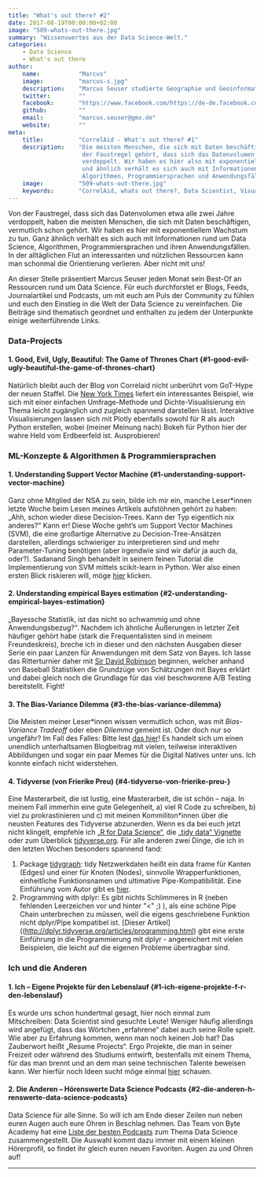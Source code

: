 ```yaml
---
title: "What's out there? #2"
date: 2017-08-19T00:00:00+02:00
image: "509-whats-out-there.jpg"
summary: "Wissenswertes aus der Data Science-Welt."
categories:       
    - Data Science
    - What's out there
author: 
    name:           "Marcus"
    image:          "marcus-s.jpg"
    description:    "Marcus Seuser studierte Geographie und Geoinformatik an den Universitäten Leipzig und Tübingen. Sein Studienschwerpunkt war die Einbindung von Methoden der Geoinformatik in der Humangeographie, wobei er sich mit Modellierung von Städtewachstum und der Vorhersage von Bürgerkriegsrisiken beschäftigt hat. Er arbeitet hauptberuflich als Datenanalyst für die Managementberatung conmobility und ist externer Mitarbeiter der Universität Frankfurt im Fachbereich Humangeographie."
    twitter:        ""
    facebook:       "https://www.facebook.com/https://de-de.facebook.com/Mogli.Marcus"
    github:         ""
    email:          "marcus.seuser@gmx.de"
    website:        ""
meta:
    title:          "CorrelAid - What's out there? #1"
    description:    "Die meisten Menschen, die sich mit Daten beschäftigen, haben schon von
                     der Faustregel gehört, dass sich das Datenvolumen etwa alle zwei Jahre
                     verdoppelt. Wir haben es hier also mit exponentiellem Wachstum zu tun,
                     und ähnlich verhält es sich auch mit Informationen rund um Data Science,
                     Algorithmen, Programmiersprachen und Anwendungsfällen."
    image:          "509-whats-out-there.jpg"
    keywords:       "CorrelAid, whats out there?, Data Scientist, Visualisierungen, ML -Konzepte & Algorithmen"
---
```



Von der Faustregel, dass sich das Datenvolumen etwa alle zwei Jahre
verdoppelt, haben die meisten Menschen, die sich mit Daten beschäftigen,
vermutlich schon gehört. Wir haben es hier mit exponentiellem Wachstum
zu tun. Ganz ähnlich verhält es sich auch mit Informationen rund um Data
Science, Algorithmen, Programmiersprachen und ihren Anwendungsfällen. In
der alltäglichen Flut an interessanten und nützlichen Ressourcen kann
man schonmal die Orientierung verlieren. Aber nicht mit uns!

An dieser Stelle präsentiert Marcus Seuser jeden Monat sein Best-Of an
Ressourcen rund um Data Science. Für euch durchforstet er Blogs, Feeds,
Journalartikel und Podcasts, um mit euch am Puls der Community zu fühlen
und euch den Einstieg in die Welt der Data Science zu vereinfachen. Die
Beiträge sind thematisch geordnet und enthalten zu jedem der Unterpunkte
einige weiterführende Links.

### Data-Projects

#### 1. Good, Evil, Ugly, Beautiful: The Game of Thrones Chart {#1-good-evil-ugly-beautiful-the-game-of-thrones-chart}

Natürlich bleibt auch der Blog von Correlaid nicht unberührt vom
GoT-Hype der neuen Staffel. Die [New York
Times](https://www.nytimes.com/interactive/2017/08/09/upshot/game-of-thrones-chart.html)
liefert ein interessantes Beispiel, wie sich mit einer einfachen
Umfrage-Methode und Dichte-Visualisierung ein Thema leicht zugänglich
und zugleich spannend darstellen lässt. Interaktive Visualisierungen
lassen sich mit Plotly ebenfalls sowohl für R als auch Python erstellen,
wobei (meiner Meinung nach) Bokeh für Python hier der wahre Held vom
Erdbeerfeld ist. Ausprobieren!

### ML-Konzepte & Algorithmen & Programmiersprachen

#### 1. Understanding Support Vector Machine {#1-understanding-support-vector-machine}

Ganz ohne Mitglied der NSA zu sein, bilde ich mir ein, manche Leser\*innen
letzte Woche beim Lesen meines Artikels aufstöhnen gehört zu haben:
„Ahh, schon wieder diese Decision-Trees. Kann der Typ eigentlich nix
anderes?“ Kann er! Diese Woche geht’s um Support Vector Machines (SVM),
die eine großartige Alternative zu Decision-Tree-Ansätzen darstellen,
allerdings schwieriger zu interpretieren sind und mehr Parameter-Tuning
benötigen (aber irgendwie sind wir dafür ja auch da, oder?). Sadanand
Singh behandelt in seinem feinen Tutorial die Implementierung von SVM
mittels scikit-learn in Python. Wer also einen ersten Blick riskieren
will, möge
[hier](https://sadanand-singh.github.io/posts/svmpython/#disqus_thread)
klicken.

#### 2. Understanding empirical Bayes estimation {#2-understanding-empirical-bayes-estimation}

„Bayessche Statistik, ist das nicht so schwammig und ohne
Anwendungsbezug?“. Nachdem ich ähnliche Äußerungen in letzter Zeit
häufiger gehört habe (stark die Frequentalisten sind in meinem
Freundeskreis), breche ich in dieser und den nächsten Ausgaben dieser
Serie ein paar Lanzen für Anwendungen mit dem Satz von Bayes. Ich lasse
das Ritterturnier daher mit [Sir David
Robinson](http://varianceexplained.org/r/empirical_bayes_baseball/)
beginnen, welcher anhand von Baseball Statistiken die Grundzüge von
Schätzungen mit Bayes erklärt und dabei gleich noch die Grundlage für
das viel beschworene A/B Testing bereitstellt. Fight!

#### 3. The Bias-Variance Dilemma {#3-the-bias-variance-dilemma}

Die Meisten meiner Leser\*innen wissen vermutlich schon, was mit
*Bias-Variance Tradeoff* oder eben *Dilemma* gemeint ist. Oder doch nur
so ungefähr? Im Fall des Falles: Bitte lest [das
hier](https://ml.berkeley.edu/blog/2017/07/13/tutorial-4/)! Es handelt
sich um einen unendlich unterhaltsamen Blogbeitrag mit vielen, teilweise
interaktiven Abbildungen und sogar ein paar Memes für die Digital
Natives unter uns. Ich konnte einfach nicht widerstehen.

#### 4. Tidyverse (von Frierike Preu) {#4-tidyverse-von-frierike-preu-}

Eine Masterarbeit, die ist lustig, eine Masterarbeit, die ist schön –
naja. In meinem Fall immerhin eine gute Gelegenheit, a) viel R Code zu
schreiben, b) viel zu prokrastinieren und c) mit meinen Kommiliton\*innen
über die neusten Features des Tidyverse abzunerden. Wenn es da bei euch
jetzt nicht klingelt, empfehle ich [„R for Data
Science“](http://r4ds.had.co.nz/), die [„tidy data“
Vignette](https://cran.r-project.org/web/packages/tidyr/vignettes/tidy-data.html)
oder zum Überblick [tidyverse.org](tidyverse.org). Für alle anderen zwei
Dinge, die ich in den letzten Wochen besonders spannend fand:

1.  Package
    [tidygraph](https://cran.r-project.org/web/packages/tidygraph/):
    tidy Netzwerkdaten heißt ein data frame für Kanten (Edges) und einer
    für Knoten (Nodes), sinnvolle Wrapperfunktionen, einheitliche
    Funktionsnamen und ultimative Pipe-Kompatibilität. Eine Einführung
    vom Autor gibt es
    [hier](http://www.data-imaginist.com/2017/Introducing-tidygraph/).
2.  Programming with dplyr: Es gibt nichts Schlimmeres in R (neben
    fehlenden Leerzeichen vor und hinter "&lt;" ;) ), als eine schöne
    Pipe Chain unterbrechen zu müssen, weil die eigens geschriebene
    Funktion nicht dplyr/Pipe kompatibel ist. [Dieser
    Artikel]((http://dplyr.tidyverse.org/articles/programming.html) gibt
    eine erste Einführung in die Programmierung mit dplyr - angereichert
    mit vielen Beispielen, die leicht auf die eigenen Probleme
    übertragbar sind.

### Ich und die Anderen

#### 1. Ich – Eigene Projekte für den Lebenslauf {#1-ich-eigene-projekte-f-r-den-lebenslauf}

Es wurde uns schon hundertmal gesagt, hier noch einmal zum Mitschreiben:
Data Scientist sind gesuchte Leute! Weniger häufig allerdings wird
angefügt, dass das Wörtchen „erfahrene“ dabei auch seine Rolle spielt.
Wie aber zu Erfahrung kommen, wenn man noch keinen Job hat? Das
Zauberwort heißt „Resume Projects“. Ergo Projekte, die man in seiner
Freizeit oder während des Studiums entwirft, bestenfalls mit einem
Thema, für das man brennt und an dem man seine technischen Talente
beweisen kann. Wer hierfür noch Ideen sucht möge einmal
[hier](https://blog.statsbot.co/data-scientist-resume-projects-806a74388ae6)
schauen.

#### 2. Die Anderen – Hörenswerte Data Science Podcasts {#2-die-anderen-h-renswerte-data-science-podcasts}

Data Science für alle Sinne. So will ich am Ende dieser Zeilen nun neben
euren Augen auch eure Ohren in Beschlag nehmen. Das Team von Byte
Academy hat eine [Liste der besten
Podcasts](http://byteacademy.co/blog/data-science-podcasts) zum Thema
Data Science zusammengestellt. Die Auswahl kommt dazu immer mit einem
kleinen Hörerprofil, so findet ihr gleich euren neuen Favoriten. Augen
zu und Ohren auf!

------------------------------------------------------------------------


